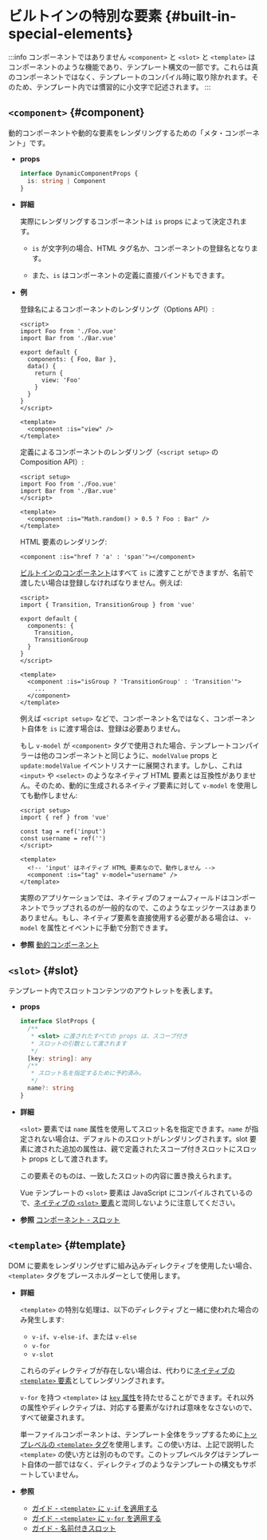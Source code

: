 # ビルトインの特別な要素 {#built-in-special-elements}

:::info コンポーネントではありません
`<component>` と `<slot>` と `<template>` はコンポーネントのような機能であり、テンプレート構文の一部です。これらは真のコンポーネントではなく、テンプレートのコンパイル時に取り除かれます。そのため、テンプレート内では慣習的に小文字で記述されます。
:::

## `<component>` {#component}

動的コンポーネントや動的な要素をレンダリングするための「メタ・コンポーネント」です。

- **props**

  ```ts
  interface DynamicComponentProps {
    is: string | Component
  }
  ```

- **詳細**

  実際にレンダリングするコンポーネントは `is` props によって決定されます。

  - `is` が文字列の場合、HTML タグ名か、コンポーネントの登録名となります。

  - また、`is` はコンポーネントの定義に直接バインドもできます。

- **例**

  登録名によるコンポーネントのレンダリング（Options API）:

  ```vue
  <script>
  import Foo from './Foo.vue'
  import Bar from './Bar.vue'

  export default {
    components: { Foo, Bar },
    data() {
      return {
        view: 'Foo'
      }
    }
  }
  </script>

  <template>
    <component :is="view" />
  </template>
  ```

  定義によるコンポーネントのレンダリング（`<script setup>` の Composition API）:

  ```vue
  <script setup>
  import Foo from './Foo.vue'
  import Bar from './Bar.vue'
  </script>

  <template>
    <component :is="Math.random() > 0.5 ? Foo : Bar" />
  </template>
  ```

  HTML 要素のレンダリング:

  ```vue-html
  <component :is="href ? 'a' : 'span'"></component>
  ```

  [ビルトインのコンポーネント](./built-in-components)はすべて `is` に渡すことができますが、名前で渡したい場合は登録しなければなりません。例えば:

  ```vue
  <script>
  import { Transition, TransitionGroup } from 'vue'

  export default {
    components: {
      Transition,
      TransitionGroup
    }
  }
  </script>

  <template>
    <component :is="isGroup ? 'TransitionGroup' : 'Transition'">
      ...
    </component>
  </template>
  ```

  例えば `<script setup>` などで、コンポーネント名ではなく、コンポーネント自体を `is` に渡す場合は、登録は必要ありません。

  もし `v-model` が `<component>` タグで使用された場合、テンプレートコンパイラーは他のコンポーネントと同じように、`modelValue` props と `update:modelValue` イベントリスナーに展開されます。しかし、これは `<input>` や `<select>` のようなネイティブ HTML 要素とは互換性がありません。そのため、動的に生成されるネイティブ要素に対して `v-model` を使用しても動作しません:

  ```vue
  <script setup>
  import { ref } from 'vue'

  const tag = ref('input')
  const username = ref('')
  </script>

  <template>
    <!-- 'input' はネイティブ HTML 要素なので、動作しません -->
    <component :is="tag" v-model="username" />
  </template>
  ```

  実際のアプリケーションでは、ネイティブのフォームフィールドはコンポーネントでラップされるのが一般的なので、このようなエッジケースはあまりありません。もし、ネイティブ要素を直接使用する必要がある場合は、 `v-model` を属性とイベントに手動で分割できます。

- **参照** [動的コンポーネント](/guide/essentials/component-basics#dynamic-components)

## `<slot>` {#slot}

テンプレート内でスロットコンテンツのアウトレットを表します。

- **props**

  ```ts
  interface SlotProps {
    /**
     * <slot> に渡されたすべての props は、スコープ付き
     * スロットの引数として渡されます
     */
    [key: string]: any
    /**
     * スロット名を指定するために予約済み。
     */
    name?: string
  }
  ```

- **詳細**

  `<slot>` 要素では `name` 属性を使用してスロット名を指定できます。`name` が指定されない場合は、デフォルトのスロットがレンダリングされます。slot 要素に渡された追加の属性は、親で定義されたスコープ付きスロットにスロット props として渡されます。

  この要素そのものは、一致したスロットの内容に置き換えられます。

  Vue テンプレートの `<slot>` 要素は JavaScript にコンパイルされているので、[ネイティブの `<slot>` 要素](https://developer.mozilla.org/ja/docs/Web/HTML/Element/slot)と混同しないように注意してください。

- **参照** [コンポーネント - スロット](/guide/components/slots)

## `<template>` {#template}

DOM に要素をレンダリングせずに組み込みディレクティブを使用したい場合、`<template>` タグをプレースホルダーとして使用します。

- **詳細**

  `<template>` の特別な処理は、以下のディレクティブと一緒に使われた場合のみ発生します:

  - `v-if`、`v-else-if`、または `v-else`
  - `v-for`
  - `v-slot`

  これらのディレクティブが存在しない場合は、代わりに[ネイティブの `<template>` 要素](https://developer.mozilla.org/ja/docs/Web/HTML/Element/template)としてレンダリングされます。

  `v-for` を持つ `<template>` は [`key` 属性](/api/built-in-special-attributes#key)を持たせることができます。それ以外の属性やディレクティブは、対応する要素がなければ意味をなさないので、すべて破棄されます。

  単一ファイルコンポーネントは、テンプレート全体をラップするために[トップレベルの `<template>` タグ](/api/sfc-spec#language-blocks)を使用します。この使い方は、上記で説明した `<template>` の使い方とは別のものです。このトップレベルタグはテンプレート自体の一部ではなく、ディレクティブのようなテンプレートの構文もサポートしていません。

- **参照**
  - [ガイド - `<template>` に `v-if` を適用する](/guide/essentials/conditional#v-if-on-template)
  - [ガイド - `<template>` に `v-for` を適用する](/guide/essentials/list#v-for-on-template)
  - [ガイド - 名前付きスロット](/guide/components/slots#named-slots)
